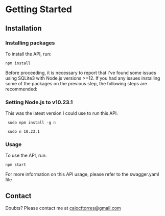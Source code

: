 # Getting Started

## Installation

### Installing packages

To install the API, run:

```console
npm install
```

Before proceeding, it is necessary to report that I've found some issues using SQLite3 with Node.js versions >=12. If you had any issues installing some of the packages on the previous step, the following steps are recommended:

### Setting Node.js to v10.23.1

This was the latest version I could use to run this API.

```console
 sudo npm install -g n

 sudo n 10.23.1
 ```

### Usage

To use the API, run:

```console
npm start
```

For more information on this API usage, please refer to the swagger.yaml file


## Contact

Doubts? Please contact me at caiocftorres@gmail.com
